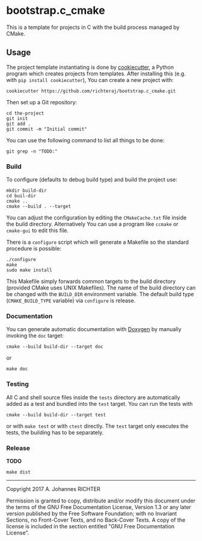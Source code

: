 bootstrap.c_cmake
========================================================================

This is a template for projects in C with the build process managed by
CMake.

Usage
------------------------------------------------------------------------

The project template instantiating is done by [cookiecutter][], a Python
program which creates projects from templates.  After installing this (e.g.
with `pip install cookiecutter`), You can create a new project with:

    cookiecutter https://github.com/richteraj/bootstrap.c_cmake.git

Then set up a Git repository:

    cd the-project
    git init
    git add .
    git commit -m "Initial commit"

You can use the following command to list all things to be done:

    git grep -n "TODO:"

### Build

To configure (defaults to debug build type) and build the project use:

    mkdir build-dir
    cd buil-dir
    cmake ..
    cmake --build . --target

You can adjust the configuration by editing the `CMakeCache.txt` file inside
the build directory.  Alternatively You can use a program like `ccmake` or
`cmake-gui` to edit this file.

There is a `configure` script which will generate a Makefile so the standard
procedure is possible:

    ./configure
    make
    sudo make install

This Makefile simply forwards common targets to the build directory (provided
CMake uses UNIX Makefiles).  The name of the build directory can be changed
with the `BUILD_DIR` environment variable.
The default build type (`CMAKE_BUILD_TYPE` variable) via `configure` is
release.

### Documentation

You can generate automatic documentation with [Doxygen][] by manually invoking
the `doc` target:

    cmake --build build-dir --target doc

or

    make doc

### Testing

All C and shell source files inside the `tests` directory are automatically
added as a test and bundled into the `test` target.  You can run the tests
with

    cmake --build build-dir --target test

or with `make test` or with `ctest` directly.  The `test` target only executes
the tests, the building has to be separately.

### Release

**TODO**

    make dist


[cookiecutter]: https://github.com/audreyr/cookiecutter
[Doxygen]: https://www.stack.nl/~dimitri/doxygen/index.html

________________________________________________________________________

Copyright 2017 A. Johannes RICHTER

Permission is granted to copy, distribute and/or modify this document
under the terms of the GNU Free Documentation License, Version 1.3
or any later version published by the Free Software Foundation;
with no Invariant Sections, no Front-Cover Texts, and no Back-Cover
Texts.  A copy of the license is included in the section entitled "GNU
Free Documentation License".
